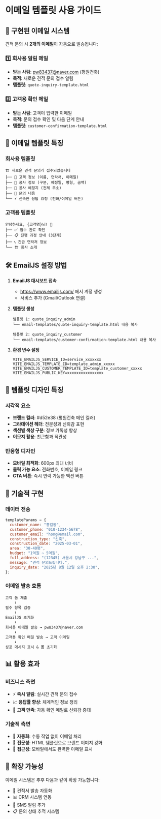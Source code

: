 # 이메일 템플릿 사용 가이드

## 📧 구현된 이메일 시스템

견적 문의 시 **2개의 이메일**이 자동으로 발송됩니다:

### 1️⃣ 회사용 알림 메일

- **받는 사람**: pw83437@naver.com (평원건축)
- **목적**: 새로운 견적 문의 접수 알림
- **템플릿**: `quote-inquiry-template.html`

### 2️⃣ 고객용 확인 메일

- **받는 사람**: 고객이 입력한 이메일
- **목적**: 문의 접수 확인 및 다음 단계 안내
- **템플릿**: `customer-confirmation-template.html`

## 🎨 이메일 템플릿 특징

### 회사용 템플릿

```
🏗️ 새로운 견적 문의가 접수되었습니다
├── 👤 고객 정보 (이름, 연락처, 이메일)
├── 🏢 공사 정보 (구분, 예정일, 평형, 금액)
├── 📍 공사 예정지 (전체 주소)
├── 💬 문의 내용
└── ⚡ 신속한 응답 요청 (전화/이메일 버튼)
```

### 고객용 템플릿

```
안녕하세요, {고객명}님! 👋
├── ✅ 접수 완료 확인
├── 📋 진행 과정 안내 (3단계)
├── 📞 긴급 연락처 정보
└── 🏗️ 회사 소개
```

## 🛠️ EmailJS 설정 방법

1. **EmailJS 대시보드 접속**

   - https://www.emailjs.com/ 에서 계정 생성
   - 서비스 추가 (Gmail/Outlook 연결)

2. **템플릿 생성**

   ```
   템플릿 1: quote_inquiry_admin
   └── email-templates/quote-inquiry-template.html 내용 복사

   템플릿 2: quote_inquiry_customer
   └── email-templates/customer-confirmation-template.html 내용 복사
   ```

3. **환경 변수 설정**
   ```env
   VITE_EMAILJS_SERVICE_ID=service_xxxxxxx
   VITE_EMAILJS_TEMPLATE_ID=template_admin_xxxxx
   VITE_EMAILJS_CUSTOMER_TEMPLATE_ID=template_customer_xxxxx
   VITE_EMAILJS_PUBLIC_KEY=xxxxxxxxxxxxxxxx
   ```

## 📱 템플릿 디자인 특징

### 시각적 요소

- **브랜드 컬러**: #d52e38 (평원건축 메인 컬러)
- **그라데이션 헤더**: 전문성과 신뢰감 표현
- **섹션별 색상 구분**: 정보 가독성 향상
- **이모지 활용**: 친근함과 직관성

### 반응형 디자인

- **모바일 최적화**: 600px 최대 너비
- **클릭 가능 요소**: 전화번호, 이메일 링크
- **CTA 버튼**: 즉시 연락 가능한 액션 버튼

## 🔧 기술적 구현

### 데이터 전송

```javascript
templateParams = {
  customer_name: "홍길동",
  customer_phone: "010-1234-5678",
  customer_email: "hong@email.com",
  construction_type: "신축",
  construction_date: "2025-03-01",
  area: "30-40평",
  budget: "1억원 ~ 5억원",
  full_address: "(12345) 서울시 강남구 ...",
  message: "견적 문의드립니다.",
  inquiry_date: "2025년 8월 12일 오후 2:30",
};
```

### 이메일 발송 흐름

```
고객 폼 제출
    ↓
필수 항목 검증
    ↓
EmailJS 초기화
    ↓
회사용 이메일 발송 → pw83437@naver.com
    ↓
고객용 확인 메일 발송 → 고객 이메일
    ↓
성공 메시지 표시 & 폼 초기화
```

## 📊 활용 효과

### 비즈니스 측면

- ⚡ **즉시 알림**: 실시간 견적 문의 접수
- 📈 **응답률 향상**: 체계적인 정보 정리
- 🤝 **고객 만족**: 자동 확인 메일로 신뢰감 증대

### 기술적 측면

- 🔄 **자동화**: 수동 작업 없이 이메일 처리
- 🎨 **전문성**: HTML 템플릿으로 브랜드 이미지 강화
- 📱 **접근성**: 모바일에서도 완벽한 이메일 표시

## 🚀 확장 가능성

이메일 시스템은 추후 다음과 같이 확장 가능합니다:

- 📅 견적서 발송 자동화
- 📊 CRM 시스템 연동
- 🔔 SMS 알림 추가
- 📋 문의 상태 추적 시스템
